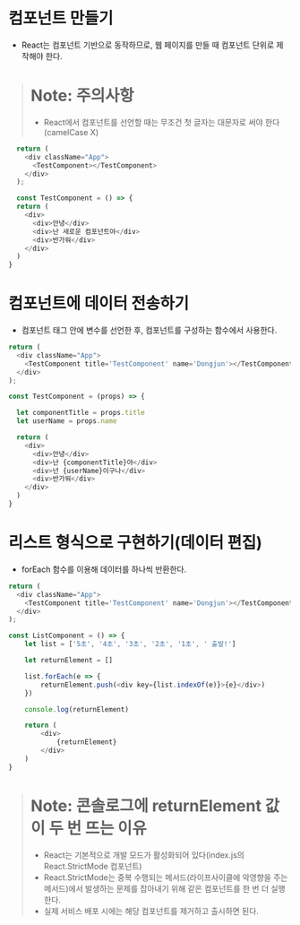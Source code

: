 # 컴포넌트 만들기

- React는 컴포넌트 기반으로 동작하므로, 웹 페이지를 만들 때 컴포넌트 단위로 제작해야 한다.

> # Note: 주의사항
> - React에서 컴포넌트를 선언할 때는 무조건 첫 글자는 대문자로 써야 한다(camelCase X)
>

```js
  return (
    <div className="App">
      <TestComponent></TestComponent>
    </div>
  );

  const TestComponent = () => {
  return (
    <div>
      <div>안녕</div>
      <div>난 새로운 컴포넌트야</div>
      <div>반가워</div>
    </div>
  )
}
```

# 컴포넌트에 데이터 전송하기

- 컴포넌트 태그 안에 변수를 선언한 후, 컴포넌트를 구성하는 함수에서 사용한다.

```js
return (
  <div className="App">
    <TestComponent title='TestComponent' name='Dongjun'></TestComponent>
  </div>
);

const TestComponent = (props) => {

  let componentTitle = props.title
  let userName = props.name

  return (
    <div>
      <div>안녕</div>
      <div>난 {componentTitle}야</div>
      <div>넌 {userName}이구나</div>
      <div>반가워</div>
    </div>
  )
}
```

# 리스트 형식으로 구현하기(데이터 편집)

- forEach 함수를 이용해 데이터를 하나씩 반환한다.

```js
return (
  <div className="App">
    <TestComponent title='TestComponent' name='Dongjun'></TestComponent>
  </div>
);

const ListComponent = () => {
    let list = ['5초', '4초', '3초', '2초', '1초', ' 출발!']

    let returnElement = []

    list.forEach(e => {
        returnElement.push(<div key={list.indexOf(e)}>{e}</div>)
    })

    console.log(returnElement)

    return (
        <div>
            {returnElement}
        </div>
    )
}
```

> # Note: 콘솔로그에 returnElement 값이 두 번 뜨는 이유
> - React는 기본적으로 개발 모드가 활성화되어 있다(index.js의 React.StrictMode 컴포넌트)
> - React.StrictMode는 중복 수행되는 메서드(라이프사이클에 악영향을 주는 메서드)에서 발생하는 문제를 잡아내기 위해 같은 컴포넌트를 한 번 더 실행한다.
> - 실제 서비스 배포 시에는 해당 컴포넌트를 제거하고 출시하면 된다.